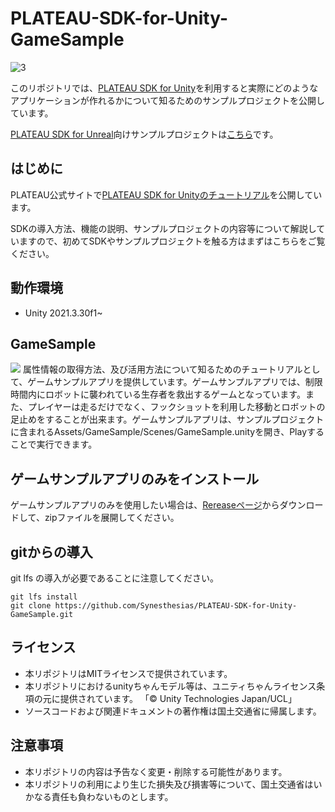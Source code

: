 # PLATEAU-SDK-for-Unity-GameSample
![3](https://github.com/Synesthesias/PLATEAU-SDK-for-Unity-GameSample/assets/96822472/cdf0a4d0-2572-44cd-a14e-d77a914e3f0d)

このリポジトリでは、[PLATEAU SDK for Unity](https://github.com/Project-PLATEAU/PLATEAU-SDK-for-Unity)を利用すると実際にどのようなアプリケーションが作れるかについて知るためのサンプルプロジェクトを公開しています。

[PLATEAU SDK for Unreal](https://github.com/Project-PLATEAU/PLATEAU-SDK-for-Unreal)向けサンプルプロジェクトは[こちら](https://github.com/Project-PLATEAU/PLATEAU-SDK-for-Unreal-Samples)です。

## はじめに
PLATEAU公式サイトで[PLATEAU SDK for Unityのチュートリアル](https://www.mlit.go.jp/plateau/learning/tpc17-1/)を公開しています。

SDKの導入方法、機能の説明、サンプルプロジェクトの内容等について解説していますので、初めてSDKやサンプルプロジェクトを触る方はまずはこちらをご覧ください。

## 動作環境
- Unity 2021.3.30f1~

## GameSample
![](/README_Images/GameSample.png)
属性情報の取得方法、及び活用方法について知るためのチュートリアルとして、ゲームサンプルアプリを提供しています。ゲームサンプルアプリでは、制限時間内にロボットに襲われている生存者を救出するゲームとなっています。また、プレイヤーは走るだけでなく、フックショットを利用した移動とロボットの足止めをすることが出来ます。ゲームサンプルアプリは、サンプルプロジェクトに含まれるAssets/GameSample/Scenes/GameSample.unityを開き、Playすることで実行できます。


## ゲームサンプルアプリのみをインストール
ゲームサンプルアプリのみを使用したい場合は、[Rereaseページ](https://github.com/Synesthesias/PLATEAU-SDK-for-Unity-GameSample/releases/tag/v1.0.0)からダウンロードして、zipファイルを展開してください。

## gitからの導入
git lfs の導入が必要であることに注意してください。
```
git lfs install
git clone https://github.com/Synesthesias/PLATEAU-SDK-for-Unity-GameSample.git
```
## ライセンス
- 本リポジトリはMITライセンスで提供されています。
- 本リポジトリにおけるunityちゃんモデル等は、ユニティちゃんライセンス条項の元に提供されています。
「© Unity Technologies Japan/UCL」
- ソースコードおよび関連ドキュメントの著作権は国土交通省に帰属します。

## 注意事項
- 本リポジトリの内容は予告なく変更・削除する可能性があります。
- 本リポジトリの利用により生じた損失及び損害等について、国土交通省はいかなる責任も負わないものとします。

